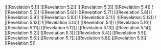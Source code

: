 ![[Revelation 5.1]]
![[Revelation 5.2]]
![[Revelation 5.3]]
![[Revelation 5.4]]
![[Revelation 5.5]]
![[Revelation 5.6]]
![[Revelation 5.7]]
![[Revelation 5.8]]
![[Revelation 5.9]]
![[Revelation 5.10]]
![[Revelation 5.11]]
![[Revelation 5.12]]
![[Revelation 5.13]]
![[Revelation 5.14]]
[[Revelation 5.1]]
[[Revelation 5.10]]
[[Revelation 5.11]]
[[Revelation 5.12]]
[[Revelation 5.13]]
[[Revelation 5.14]]
[[Revelation 5.2]]
[[Revelation 5.3]]
[[Revelation 5.4]]
[[Revelation 5.5]]
[[Revelation 5.6]]
[[Revelation 5.7]]
[[Revelation 5.8]]
[[Revelation 5.9]]
[[Revelation 5]]
